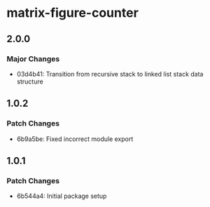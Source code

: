 # matrix-figure-counter

## 2.0.0

### Major Changes

- 03d4b41: Transition from recursive stack to linked list stack data structure

## 1.0.2

### Patch Changes

- 6b9a5be: Fixed incorrect module export

## 1.0.1

### Patch Changes

- 6b544a4: Initial package setup
